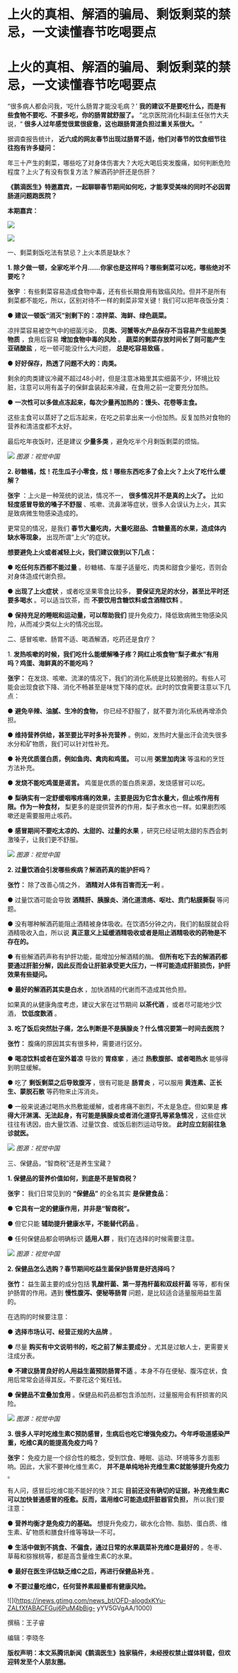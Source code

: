 # 上火的真相、解酒的骗局、剩饭剩菜的禁忌，一文读懂春节吃喝要点

# 上火的真相、解酒的骗局、剩饭剩菜的禁忌，一文读懂春节吃喝要点

“很多病人都会问我，‘吃什么肠胃才能没毛病？’ **我的建议不是要吃什么，而是有些食物不要吃、不要多吃，你的肠胃就舒服了。**
”北京医院消化科副主任张竹大夫说，“ **很多人过年感觉很累很疲惫，这也跟肠胃道负担过重关系很大。** ”

据调查报告统计， **近六成的网友春节出现过肠胃不适，他们对春节的饮食细节往往抱有许多疑问：**

年三十产生的剩菜，哪些吃了对身体伤害大？大吃大喝后突发腹痛，如何判断危险程度？上火了有没有恢复方法？解酒药护肝还是伤肝？

**《鹅滴医生》特邀嘉宾，一起聊聊春节期间如何吃，才能享受美味的同时不必因胃肠道问题跑医院？**

**本期嘉宾：**

![](https://inews.gtimg.com/news_bt/OtG6Kh9BGP5no85Ti2lOh6OxMUl7KU0_b_XxySGI1G7uQAA/1000)

![](https://inews.gtimg.com/news_bt/OC_AY2OdeZE0GplZiPRIUOh8jn6V1JYmpXbfjCiNzWrScAA/1000)

一、剩菜剩饭吃法有禁忌？上火本质是缺水？

**1\. 除夕做一顿，全家吃半个月……你家也是这样吗？哪些剩菜可以吃，哪些绝对不要吃？**

**张宇** ：有些剩菜容易造成食物中毒，还有些长期食用有致癌风险。但并不是所有剩菜都不能吃，所以，区别对待不一样的剩菜非常关键！我们可以把年夜饭分类：

● **建议一顿饭“消灭”别剩下的：凉拌菜、海鲜、绿色蔬菜。**

凉拌菜容易被空气中的细菌污染， **贝类、河蟹等水产品保存不当容易产生组胺类物质** ，食用后容易 **增加食物中毒的风险** 。
**蔬菜的剩菜存放时间长了则可能产生亚硝酸盐** ，吃一顿可能没什么大问题， **总是吃容易致癌** 。

● **好好保存，热透了问题不大的：肉类。**

剩余的肉类建议冷藏不超过48小时，但是注意冰箱里其实细菌不少，环境比较脏，注意可以用有盖子的保鲜盒装起来冷藏，在食用之前一定要充分加热。

● **一次性可以多做点冻起来，每次少量再加热的：馒头、花卷等主食。**

这些主食可以蒸好了之后冻起来，在吃之前拿出来一小份加热。反复加热对食物的营养和清洁度都不太好。

最后吃年夜饭时，还是建议 **少量多类** ，避免吃半个月剩饭剩菜的烦恼。

![](https://inews.gtimg.com/news_bt/OaQl3_IiJgLAnbz_0TqEM6tBZAcP4knt9OpAk1rgS7SdYAA/1000)
_图源：视觉中国_

**2\. 砂糖橘，炫！花生瓜子小零食，炫！哪些东西吃多了会上火？上火了吃什么缓解？**

**张宇** ：上火是一种笼统的说法，情况不一， **很多情况并不是真的上火了。** 比如 **轻度感冒导致的嗓子不舒服**
、咳嗽、流鼻涕等症状，很多人会误认为上火，其实是致病微生物感染造成的。

更常见的情况，是我们 **春节大量吃肉，大量吃甜品、含糖量高的水果，造成体内缺水等现象，** 出现所谓“上火”的症状。

**想要避免上火或者减轻上火，我们建议做到以下几点：**

● **吃任何东西都不能过量** 。砂糖橘、车厘子适量吃，肉类和甜食少量吃，否则会对身体造成代谢负担。

● **出现了上火症状** ，或者吃坚果零食比较多， **要保证充足的水分，甚至比平时还要多喝水** 。可以适当饮茶，而
**不要饮用含糖饮料或含酒精饮料** 。

● **保持充足的睡眠和运动量，可以帮助我们** 提升免疫力，降低致病微生物感染风险，从而减少类似上火的情况出现。

二、感冒咳嗽、肠胃不适、喝酒解酒，吃药还是食疗？

1\. **发热咳嗽的时候，我们吃什么能缓解嗓子疼？网红止咳食物“梨子煮水”有用吗？鸡蛋、海鲜真的不能吃吗？**

**张宇：** 在发烧、咳嗽、流涕的情况下，我们的消化系统是比较脆弱的。有些人可能会出现食欲下降、消化不畅甚至是味觉下降的症状。此时的饮食需要注意以下几点：

● **避免辛辣、油腻、生冷的食物，** 你已经不舒服了，就不要为消化系统再增添负担。

● **维持营养供给，甚至要比平时多补充营养** 。例如，发热时大量出汗会流失很多水分和矿物质，我们可以针对性补充。

● **补充优质蛋白质，例如鱼肉、禽肉和鸡蛋。** 可以用 **粥里加肉沫** 等温和的烹饪方法补充。

● **发烧不能吃鸡蛋是谣言。** 鸡蛋是优质的蛋白质来源，发烧感冒可以吃。

● **梨确实有一定舒缓咽喉疼痛的效果，主要是因为它含水量大，但止咳作用有限。作为一种食材，**
梨更多的是提供营养的作用，梨子煮水也一样。如果剧烈咳嗽还是需要服用止咳药。

● **感冒期间不要吃太凉的、太甜的、过量的水果** ，研究已经证明太甜的东西会刺激嗓子，让我们更不舒服。

![](https://inews.gtimg.com/news_bt/OCADCosOMNv3tCkqTMsAE9AxUm8tUOMcrlInQK8glccpIAA/1000)
_图源：视觉中国_

**2\. 过量饮酒会引发哪些疾病？解酒药真的能护肝吗？**

**张竹：** 除了改善心情之外， **酒精对人体有百害而无一利** 。

● 过量饮酒可能会导致 **酒精肝、胰腺炎、消化道溃疡、呕吐、贲门粘膜撕裂** 等问题。

● 没有哪种解酒药能阻止酒精被身体吸收。在饮酒5分钟之内，我们的黏膜就会将酒精吸收入血，所以说
**真正意义上延缓酒精吸收或者是阻止酒精吸收的药物是不存在的。**

● 有些解酒药声称有护肝功能，能增加分解酒精的酶。
**但所有吃下去的解酒药都要通过肝脏分解，因此反而会让肝脏承受更大压力，一样可能造成肝脏损伤，护肝效果有些疑问。**

● **最好的解酒药其实是白水** ，加快酒精的代谢而不造成其他负担。

如果真的从健康角度考虑，建议大家在过节期间 **以茶代酒** ，或者尽可能地少饮酒， **饮低度数酒** 。

**3\. 吃了饭后突然肚子痛，怎么判断是不是胰腺炎？什么情况要第一时间去医院？**

**张竹：** 腹痛的原因其实有很多种，需要进行区分。

● **喝凉饮料或者在室外着凉** 导致的 **胃痉挛** ，通过 **热敷腹部、或者喝热水** 能够得到明显缓解。

● 吃了 **剩饭剩菜之后导致腹泻** ，很有可能是 **肠胃炎** ，可以服用 **黄连素、正长生、蒙脱石散** 等药物来止泻消炎。

● 一般来说通过喝热水热敷能缓解，或者疼痛不剧烈，不太是急症。但如果是 **疼得大汗淋漓、无法起身，有可能是胰腺炎或者消化道穿孔等紧急情况**
，这些症状往往有诱因，由大量饮酒、过量饮食、或饭后剧烈运动导致。 **此时应立刻前往急诊就医。**

![](https://inews.gtimg.com/news_bt/O2h6G1pqUP8iGwNJG0UTwf9PjJWH6STGUwTPyIUGUaHs4AA/1000)
_图源：视觉中国_

三、保健品，“智商税”还是养生宝藏？

**1\. 保健品的营养价值如何，到底是不是智商税？**

**张宇：** 我们日常见到的 **“保健品”** 的全名其实 **是保健食品：**

● **它具有一定的健康作用，并非是“智商税”。**

● 但它只能 **辅助提升健康水平，不能替代药品** 。

● 任何保健品都会明确标识 **适用人群** ，我们在选择的时候需要注意。

![](https://inews.gtimg.com/news_bt/Ol3CYSjVRIl4B3QbaHogrnIYXIqPvruSVbX1GWWz06ZgwAA/1000)
_图源：视觉中国_

**2\. 保健品怎么选购？春节期间吃益生菌保护肠胃是好选择吗？**

**张竹：** 益生菌主要的成分包括 **乳酸杆菌、第一芽孢杆菌和双歧杆菌** 等等，都有保护肠胃的作用。遇到 **慢性腹泻、便秘等肠胃**
问题，是比较适合适量服用益生菌的。

在选购的时候要注意：

● **选择市场认可、经营正规的大品牌** 。

● 尽量 **购买有中文说明书的，吃之前了解主要成分** 。尤其是过敏人士，更需要关注成分表。

● **不建议肠胃良好的人用益生菌预防肠胃不适** 。本身不存在便秘、腹泻症状，食用后常常会适得其反。不要花这个冤枉钱。

● **保健品不宜叠加食用** 。保健品和药品都包含添加剂，过量服用会有肝损害的风险。

![](https://inews.gtimg.com/news_bt/OxaVMLU4wzRJcmU5pKC04y7Iq-X-9_qVUaE5-9naMvSgoAA/1000)
_图源：视觉中国_

**3\. 很多人平时吃维生素C预防感冒，生病后也吃它增强免疫力。今年呼吸道感染严重，吃维C真的能提高免疫力吗？**

**张宇：** 免疫力是一个综合性的概念，受到饮食、睡眠、运动、环境等多方面影响。因此，大家不要神化维生素C，
**并不是单纯地补充维生素C就能够提升免疫力** 。

有人问，感冒后吃维C能不能好的快？其实 **目前还没有确切的证据，补充维生素C可以加快普通感冒的痊愈。反而，滥用维C可能造成肝脏器官负担，**
所以我们要注意：

● **营养均衡才是免疫力的基础。** 想提升免疫力，碳水化合物、脂肪、蛋白质、维生素、矿物质和膳食纤维等等缺一不可。

● **生活中做到不挑食、不偏食，通过日常的水果蔬菜补充维C是最好的** 。冬枣、草莓和猕猴桃等，都是高含量维生素C的水果。

● **最好在医生评估缺乏维C之后，再进行保健品补充** 。

● **不要过量吃维C，任何营养素超量都有健康风险。**

![](https://inews.gtimg.com/news_bt/OFD-aIogdxKYu-ZALfXfABACFGuj6PuM4bBig-
yYV5GVgAA/1000)

撰稿：王子睿

编辑：李晓冬

**版权声明：本文系腾讯新闻《鹅滴医生》独家稿件，未经授权禁止媒体转载，但欢迎转发至个人朋友圈。**

